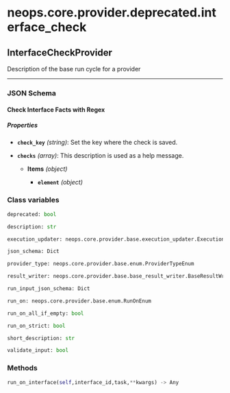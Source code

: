 # neops.core.provider.deprecated.interface_check
## InterfaceCheckProvider
Description of the base run cycle for a provider

----------
### JSON Schema
#### Check Interface Facts with Regex


##### Properties


- **`check_key`** *(string)*: Set the key where the check is saved.

- **`checks`** *(array)*: This description is used as a help message.

  - **Items** *(object)*

    - **`element`** *(object)*

### Class variables
```python
deprecated: bool
```
```python
description: str
```
```python
execution_updater: neops.core.provider.base.execution_updater.ExecutionUpdater
```
```python
json_schema: Dict
```
```python
provider_type: neops.core.provider.base.enum.ProviderTypeEnum
```
```python
result_writer: neops.core.provider.base.base_result_writer.BaseResultWriter
```
```python
run_input_json_schema: Dict
```
```python
run_on: neops.core.provider.base.enum.RunOnEnum
```
```python
run_on_all_if_empty: bool
```
```python
run_on_strict: bool
```
```python
short_description: str
```
```python
validate_input: bool
```
### Methods
```python
run_on_interface(self,interface_id,task,**kwargs) -> Any
```